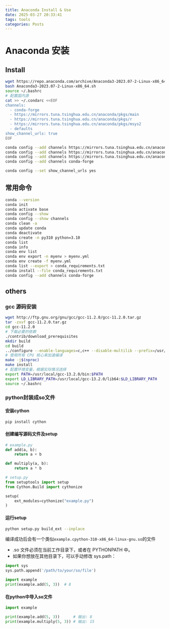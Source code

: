 ```yaml
---
title: Anaconda Install & Use
date: 2025-03-27 20:33:41
tags: tools
categories: Posts
---
```


# Anaconda 安装

## Install

```bash
wget https://repo.anaconda.com/archive/Anaconda3-2023.07-2-Linux-x86_64.sh
bash Anaconda3-2023.07-2-Linux-x86_64.sh
source ~/.bashrc
# 配置国内源
cat >> ~/.condarc <<EOF
channels:
  - conda-forge
  - https://mirrors.tuna.tsinghua.edu.cn/anaconda/pkgs/main
  - https://mirrors.tuna.tsinghua.edu.cn/anaconda/pkgs/r
  - https://mirrors.tuna.tsinghua.edu.cn/anaconda/pkgs/msys2
  - defaults
show_channel_urls: true
EOF

conda config --add channels https://mirrors.tuna.tsinghua.edu.cn/anaconda/pkgs/main
conda config --add channels https://mirrors.tuna.tsinghua.edu.cn/anaconda/pkgs/r
conda config --add channels https://mirrors.tuna.tsinghua.edu.cn/anaconda/pkgs/msys2
conda config --add channels conda-forge

conda config --set show_channel_urls yes
```

## 常用命令

```bash
conda --version
conda init
conda activate base
conda config --show
conda config --show channels
conda clean -a
conda update conda
conda deactivate
conda create -n py310 python=3.10
conda list 
conda info
conda env list
conda env export -n myenv > myenv.yml
conda env create -f myenv.yml
conda list --export > conda_requirements.txt
conda install --file conda_requirements.txt
conda config --add channels conda-forge
```

## others

### gcc 源码安装

```bash
wget http://ftp.gnu.org/gnu/gcc/gcc-11.2.0/gcc-11.2.0.tar.gz
tar -zxvf gcc-11.2.0.tar.gz
cd gcc-11.2.0
# 下载必要的依赖
./contrib/download_prerequisites
mkdir build
cd build
../configure --enable-languages=c,c++ --disable-multilib --prefix=/usr/local/gcc-13.2.0
# 使用所有 CPU 核心来加速编译
make -j$(nproc) 
make install
# 配置环境变量，根据实际情况选择
export PATH=/usr/local/gcc-13.2.0/bin:$PATH
export LD_LIBRARY_PATH=/usr/local/gcc-13.2.0/lib64:$LD_LIBRARY_PATH
source ~/.bashrc
```

### python封装成so文件

#### 安装cython

```bash
pip install cython
```

#### 创建编写源码文件及setup

```python
# example.py
def add(a, b):
    return a + b

def multiply(a, b):
    return a * b

# setup.py
from setuptools import setup
from Cython.Build import cythonize

setup(
    ext_modules=cythonize("example.py")
)
```

#### 运行setup

```bash
python setup.py build_ext --inplace
```

编译成功后会有一个类似`example.cpython-310-x86_64-linux-gnu.so`的文件

- .so 文件必须在当前工作目录下，或者在 PYTHONPATH 中。
- 如果你想放在其他目录下，可以手动修改 sys.path：

```python
import sys
sys.path.append('/path/to/your/so/file')

import example
print(example.add(5, 3))  # 8
```

#### 在python中导入so文件

```python
import example

print(example.add(5, 3))      # 输出: 8
print(example.multiply(5, 3)) # 输出: 15
```
